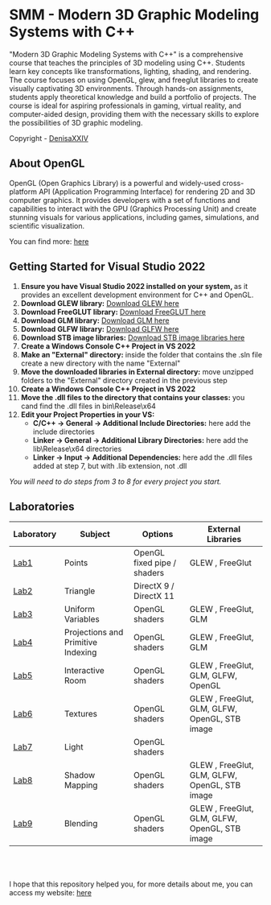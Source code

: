 # SMM - Modern 3D Graphic Modeling Systems with C++

"Modern 3D Graphic Modeling Systems with C++" is a comprehensive course that teaches the principles of 3D modeling using C++. Students learn key concepts like transformations, lighting, shading, and rendering. The course focuses on using OpenGL, glew, and freeglut libraries to create visually captivating 3D environments. Through hands-on assignments, students apply theoretical knowledge and build a portfolio of projects. The course is ideal for aspiring professionals in gaming, virtual reality, and computer-aided design, providing them with the necessary skills to explore the possibilities of 3D graphic modeling.

Copyright - [DenisaXXIV](https://github.com/DenisaXXIV)

## About OpenGL

OpenGL (Open Graphics Library) is a powerful and widely-used cross-platform API (Application Programming Interface) for rendering 2D and 3D computer graphics. It provides developers with a set of functions and capabilities to interact with the GPU (Graphics Processing Unit) and create stunning visuals for various applications, including games, simulations, and scientific visualization.

You can find more: [here]([https://www.opengl.org/](https://www.opengl.org/))

## Getting Started for Visual Studio 2022

<ol>
  <li><strong>Ensure you have Visual Studio 2022 installed on your system, </strong>as it provides an excellent development environment for C++ and OpenGL.</li>
  <li><strong>Download GLEW library:</strong> <a href="https://glew.sourceforge.net/">Download GLEW here</a></li>
  <li><strong>Download FreeGLUT library:</strong> <a href="https://freeglut.sourceforge.net/">Download FreeGLUT here</a></li>
  <li><strong>Download GLM library:</strong> <a href="https://glm.g-truc.net/0.9.9/index.html">Download GLM here</a></li>
  <li><strong>Download GLFW library:</strong> <a href="https://www.glfw.org/">Download GLFW here</a></li>
  <li><strong>Download STB image libraries:</strong> <a href="https://github.com/nothings/stb">Download STB image libraries here</a></li>  
  <li><strong>Create a Windows Console C++ Project in VS 2022</strong></li>
  <li><strong>Make an "External" directory:</strong> inside the folder that contains the .sln file create a new directory with the name "External"</li>
  <li><strong>Move the downloaded libraries in External directory:</strong> move unzipped folders to the "External" directory created in the previous step</li>
   <li><strong>Create a Windows Console C++ Project in VS 2022</strong></li>
  <li><strong>Move the .dll files to the directory that contains your classes:</strong> you cand find the .dll files in bin\Release\x64</li>
  <li><strong>Edit your Project Properties in your VS:</strong>
    <ul>
      <li><strong>C/C++ -> General -> Additional Include Directories:</strong> here add the include directories</li>
      <li><strong>Linker -> General -> Additional Library Directories:</strong> here add the lib\Release\x64 directories</li>
      <li><strong>Linker -> Input -> Additional Dependencies:</strong> here add the .dll files added at step 7, but with .lib extension, not .dll</li>
    </ul>
  </li>
</ol>

*You will need to do steps from 3 to 8 for every project you start.*

## Laboratories

| Laboratory                                                                                                                                     | Subject                            | Options                     | External Libraries                            |
| ---------------------------------------------------------------------------------------------------------------------------------------------- | ---------------------------------- | --------------------------- | --------------------------------------------- |
| [Lab1](https://github.com/DenisaXXIV/FMI-UniTBv/tree/master/Year_2/Semester_II/SMM%20-%20Modern%203D%20Graphic%20Modeling%20Systems/Labs/Lab1) | Points                             | OpenGL fixed pipe / shaders | GLEW , FreeGlut                               |
| [Lab2](https://github.com/DenisaXXIV/FMI-UniTBv/tree/master/Year_2/Semester_II/SMM%20-%20Modern%203D%20Graphic%20Modeling%20Systems/Labs/Lab2) | Triangle                           | DirectX 9 / DirectX 11      |                                               |
| [Lab3](https://github.com/DenisaXXIV/FMI-UniTBv/tree/master/Year_2/Semester_II/SMM%20-%20Modern%203D%20Graphic%20Modeling%20Systems/Labs/Lab3) | Uniform Variables                  | OpenGL shaders              | GLEW , FreeGlut, GLM                          |
| [Lab4](https://github.com/DenisaXXIV/FMI-UniTBv/tree/master/Year_2/Semester_II/SMM%20-%20Modern%203D%20Graphic%20Modeling%20Systems/Labs/Lab4) | Projections and Primitive Indexing | OpenGL shaders              | GLEW , FreeGlut, GLM                          |
| [Lab5](https://github.com/DenisaXXIV/FMI-UniTBv/tree/master/Year_2/Semester_II/SMM%20-%20Modern%203D%20Graphic%20Modeling%20Systems/Labs/Lab5) | Interactive Room                   | OpenGL shaders              | GLEW , FreeGlut, GLM, GLFW, OpenGL            |
| [Lab6](https://github.com/DenisaXXIV/FMI-UniTBv/tree/master/Year_2/Semester_II/SMM%20-%20Modern%203D%20Graphic%20Modeling%20Systems/Labs/Lab6) | Textures                           | OpenGL shaders              | GLEW , FreeGlut, GLM, GLFW, OpenGL, STB image |
| [Lab7](https://github.com/DenisaXXIV/FMI-UniTBv/tree/master/Year_2/Semester_II/SMM%20-%20Modern%203D%20Graphic%20Modeling%20Systems/Labs/Lab7) | Light                              | OpenGL shaders              |                                               |
| [Lab8](https://github.com/DenisaXXIV/FMI-UniTBv/tree/master/Year_2/Semester_II/SMM%20-%20Modern%203D%20Graphic%20Modeling%20Systems/Labs/Lab8) | Shadow Mapping                     | OpenGL shaders              | GLEW , FreeGlut, GLM, GLFW, OpenGL, STB image |
| [Lab9](https://github.com/DenisaXXIV/FMI-UniTBv/tree/master/Year_2/Semester_II/SMM%20-%20Modern%203D%20Graphic%20Modeling%20Systems/Labs/Lab9) | Blending                           | OpenGL shaders              | GLEW , FreeGlut, GLM, GLFW, OpenGL, STB image |

</br>
</br>
</br>
I hope that this repository helped you, for more details about me, you can access my website:  <a href="https://denisa-vasile.info/"> here </a>
